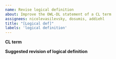 ```yaml
---
name: Revise logical definition
about: Improve the OWL-DL statement of a CL term
assignees: nicolevasilevsky, dosumis, addiehl
title: "[Logical def]"
labels: 'logical definition'
---
```


**CL term**


**Suggested revision of logical definition**


